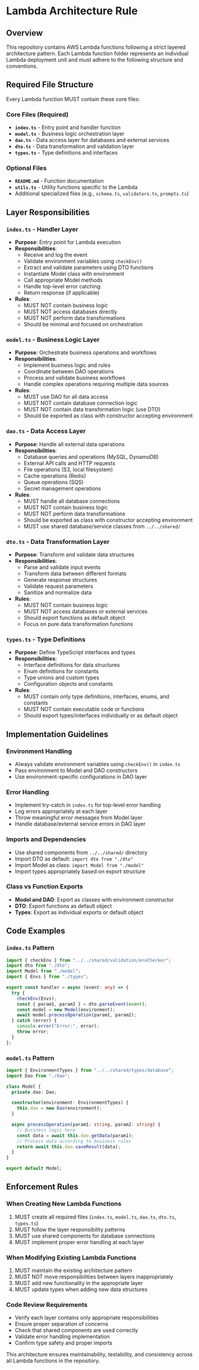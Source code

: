# Lambda Architecture Rule

## Overview
This repository contains AWS Lambda functions following a strict layered architecture pattern. Each Lambda function folder represents an individual Lambda deployment unit and must adhere to the following structure and conventions.

## Required File Structure
Every Lambda function MUST contain these core files:

### Core Files (Required)
- **`index.ts`** - Entry point and handler function
- **`model.ts`** - Business logic orchestration layer  
- **`dao.ts`** - Data access layer for databases and external services
- **`dto.ts`** - Data transformation and validation layer
- **`types.ts`** - Type definitions and interfaces

### Optional Files
- **`README.md`** - Function documentation
- **`utils.ts`** - Utility functions specific to the Lambda
- Additional specialized files (e.g., `schema.ts`, `validators.ts`, `prompts.ts`)

## Layer Responsibilities

### `index.ts` - Handler Layer
- **Purpose**: Entry point for Lambda execution
- **Responsibilities**:
  - Receive and log the event
  - Validate environment variables using `checkEnv()`
  - Extract and validate parameters using DTO functions
  - Instantiate Model class with environment
  - Call appropriate Model methods
  - Handle top-level error catching
  - Return response (if applicable)
- **Rules**:
  - MUST NOT contain business logic
  - MUST NOT access databases directly
  - MUST NOT perform data transformations
  - Should be minimal and focused on orchestration

### `model.ts` - Business Logic Layer
- **Purpose**: Orchestrate business operations and workflows
- **Responsibilities**:
  - Implement business logic and rules
  - Coordinate between DAO operations
  - Process and validate business workflows
  - Handle complex operations requiring multiple data sources
- **Rules**:
  - MUST use DAO for all data access
  - MUST NOT contain database connection logic
  - MUST NOT contain data transformation logic (use DTO)
  - Should be exported as class with constructor accepting environment

### `dao.ts` - Data Access Layer
- **Purpose**: Handle all external data operations
- **Responsibilities**:
  - Database queries and operations (MySQL, DynamoDB)
  - External API calls and HTTP requests
  - File operations (S3, local filesystem)
  - Cache operations (Redis)
  - Queue operations (SQS)
  - Secret management operations
- **Rules**:
  - MUST handle all database connections
  - MUST NOT contain business logic
  - MUST NOT perform data transformations
  - Should be exported as class with constructor accepting environment
  - MUST use shared database/service classes from `../../shared/`

### `dto.ts` - Data Transformation Layer
- **Purpose**: Transform and validate data structures
- **Responsibilities**:
  - Parse and validate input events
  - Transform data between different formats
  - Generate response structures
  - Validate request parameters
  - Sanitize and normalize data
- **Rules**:
  - MUST NOT contain business logic
  - MUST NOT access databases or external services
  - Should export functions as default object
  - Focus on pure data transformation functions

### `types.ts` - Type Definitions
- **Purpose**: Define TypeScript interfaces and types
- **Responsibilities**:
  - Interface definitions for data structures
  - Enum definitions for constants
  - Type unions and custom types
  - Configuration objects and constants
- **Rules**:
  - MUST contain only type definitions, interfaces, enums, and constants
  - MUST NOT contain executable code or functions
  - Should export types/interfaces individually or as default object

## Implementation Guidelines

### Environment Handling
- Always validate environment variables using `checkEnv()` in `index.ts`
- Pass environment to Model and DAO constructors
- Use environment-specific configurations in DAO layer

### Error Handling
- Implement try-catch in `index.ts` for top-level error handling
- Log errors appropriately at each layer
- Throw meaningful error messages from Model layer
- Handle database/external service errors in DAO layer

### Imports and Dependencies
- Use shared components from `../../shared/` directory
- Import DTO as default: `import dto from "./dto"`
- Import Model as class: `import Model from "./model"`
- Import types appropriately based on export structure

### Class vs Function Exports
- **Model and DAO**: Export as classes with environment constructor
- **DTO**: Export functions as default object
- **Types**: Export as individual exports or default object

## Code Examples

### `index.ts` Pattern
```typescript
import { checkEnv } from "../../shared/validation/envChecker";
import dto from "./dto";
import Model from "./model";
import { Envs } from "./types";

export const handler = async (event: any) => {
  try {
    checkEnv(Envs);
    const { param1, param2 } = dto.parseEvent(event);
    const model = new Model(environment);
    await model.processOperation(param1, param2);
  } catch (error) {
    console.error("Error:", error);
    throw error;
  }
};
```

### `model.ts` Pattern
```typescript
import { EnvironmentTypes } from "../../shared/types/database";
import Dao from "./dao";

class Model {
  private dao: Dao;

  constructor(environment: EnvironmentTypes) {
    this.dao = new Dao(environment);
  }

  async processOperation(param1: string, param2: string) {
    // Business logic here
    const data = await this.dao.getData(param1);
    // Process data according to business rules
    return await this.dao.saveResult(data);
  }
}

export default Model;
```

## Enforcement Rules

### When Creating New Lambda Functions
1. MUST create all required files (`index.ts`, `model.ts`, `dao.ts`, `dto.ts`, `types.ts`)
2. MUST follow the layer responsibility patterns
3. MUST use shared components for database connections
4. MUST implement proper error handling at each layer

### When Modifying Existing Lambda Functions
1. MUST maintain the existing architecture pattern
2. MUST NOT move responsibilities between layers inappropriately
3. MUST add new functionality in the appropriate layer
4. MUST update types when adding new data structures

### Code Review Requirements
- Verify each layer contains only appropriate responsibilities
- Ensure proper separation of concerns
- Check that shared components are used correctly
- Validate error handling implementation
- Confirm type safety and proper imports

This architecture ensures maintainability, testability, and consistency across all Lambda functions in the repository.